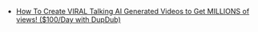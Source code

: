 - [How To Create VIRAL Talking AI Generated Videos to Get MILLIONS of views! ($100/Day with DupDub)](https://youtu.be/A9wAmUePYto)
